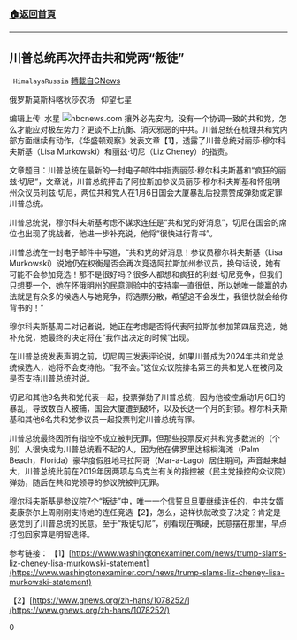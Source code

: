 ###  [:house:返回首頁](https://github.com/ourhimalayas/txt)
---

## 川普总统再次抨击共和党两“叛徒”
` HimalayaRussia` [轉載自GNews](https://gnews.org/zh-hans/1098703/)

俄罗斯莫斯科喀秋莎农场   仰望七星

编辑上传  水星
![]()![](https://www.gnews.org/wp-content/uploads/2021/04/T-14.jpg)nbcnews.com
攘外必先安内，没有一个协调一致的共和党，怎么才能应对极左势力？更谈不上抗衡、消灭邪恶的中共。川普总统在梳理共和党内部方面继续有动作，《华盛顿观察》发表文章【1】，透露了川普总统对丽莎·穆尔科夫斯基（Lisa Murkowski）和丽兹·切尼（Liz Cheney）的指责。

文章题目：川普总统在最新的一封电子邮件中指责丽莎·穆尔科夫斯基和“疯狂的丽兹·切尼”，文章说，川普总统抨击了阿拉斯加参议员丽莎·穆尔科夫斯基和怀俄明州众议员利兹·切尼，两位共和党人在1月6日国会大厦暴乱后投票赞成弹劾或定罪川普总统。

川普总统说，穆尔科夫斯基考虑不谋求连任是“共和党的好消息”，切尼在国会的席位也出现了挑战者，他进一步补充说，他将“很快进行背书”。

川普总统在一封电子邮件中写道，“共和党的好消息！参议员穆尔科夫斯基（Lisa Murkowski）说她仍在权衡是否会再次竞选阿拉斯加州参议员，换句话说，她有可能不会参加竞选！那不是很好吗？很多人都想和疯狂的利兹·切尼竞争，但我们只想要一个，她在怀俄明州的民意测验中的支持率一直很低，所以她唯一能赢的办法就是有众多的候选人与她竞争，将选票分散，希望这不会发生，我很快就会给你背书的！”

穆尔科夫斯基周二对记者说，她正在考虑是否将代表阿拉斯加参加第四届竞选，她补充说，她最终的决定将在“我作出决定的时候”出现。

在川普总统发表声明之前，切尼周三发表评论说，如果川普成为2024年共和党总统候选人，她将不会支持他。“我不会。”这位众议院排名第三的共和党人在被问及是否支持川普总统时说。

切尼和其他9名共和党代表一起，投票弹劾了川普总统，因为他被控煽动1月6日的暴乱，导致数百人被捕，国会大厦遭到破坏，以及长达一个月的封锁。穆尔科夫斯基和其他6名共和党参议员一起投票判定川普总统有罪。

川普总统最终因所有指控不成立被判无罪，但那些投票反对共和党多数派的（个别）人很快成为川普总统看不起的人，因为他在佛罗里达棕榈海滩（Palm Beach，Florida）豪华度假胜地马拉阿哥（Mar-a-Lago）居住期间，声音越来越大，川普总统此前在2019年因两项与乌克兰有关的指控被（民主党操控的众议院）弹劾，随后在共和党领导的参议院被判无罪。

穆尔科夫斯基是参议院7个“叛徒”中，唯一一个信誓旦旦要继续连任的，中共女婿麦康奈尔上周刚刚支持她的连任竞选【2】，怎么，这样快就改变了决定？肯定是感觉到了川普总统的民意。至于“叛徒切尼”，别看现在嘴硬，民意摆在那里，早点打包回家算是明智选择。

参考链接：
【1】[https://www.washingtonexaminer.com/news/trump-slams-liz-cheney-lisa-murkowski-statement](https://www.washingtonexaminer.com/news/trump-slams-liz-cheney-lisa-murkowski-statement)

【2】[https://www.gnews.org/zh-hans/1078252/](https://www.gnews.org/zh-hans/1078252/)

0
